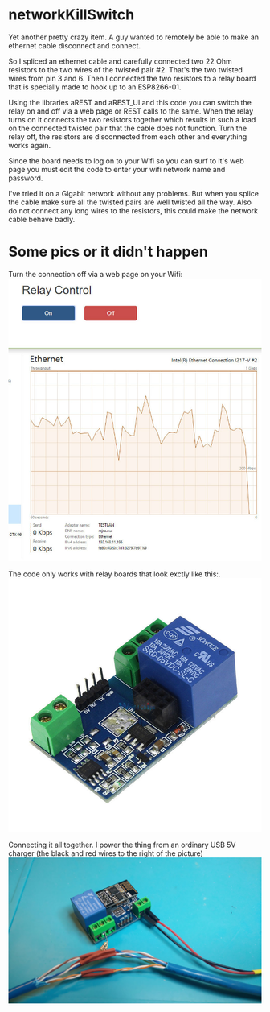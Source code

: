 # networkKillSwitch
Yet another pretty crazy item. A guy wanted to remotely be able to make an ethernet cable disconnect and connect.

So I spliced an ethernet cable and carefully connected two 22 Ohm resistors to the two wires of the twisted pair #2. That's the two twisted wires from pin 3 and 6. Then I connected the two resistors to a relay board that is specially made to hook up to an ESP8266-01.

Using the libraries aREST and aREST_UI and this code you can switch the relay on and off via a web page or REST calls to the same. When the relay turns on it connects the two resistors together which results in such a load on the connected twisted pair that the cable does not function. Turn the relay off, the resistors are disconnected from each other and everything works again.

Since the board needs to log on to your Wifi so you can surf to it's web page you must edit the code to enter your wifi network name and password.

I've tried it on a Gigabit network without any problems. But when you splice the cable make sure all the twisted pairs are well twisted all the way. Also do not connect any long wires to the resistors, this could make the network cable behave badly.

# Some pics or it didn't happen

Turn the connection off via a web page on your Wifi:
![Display](webpage.jpg)

The code only works with relay boards that look exctly like this:. 
![Display](relayboard.jpg)

Connecting it all together. I power the thing from an ordinary USB 5V charger (the black and red wires to the right of the picture)
![Display](done.jpg)
